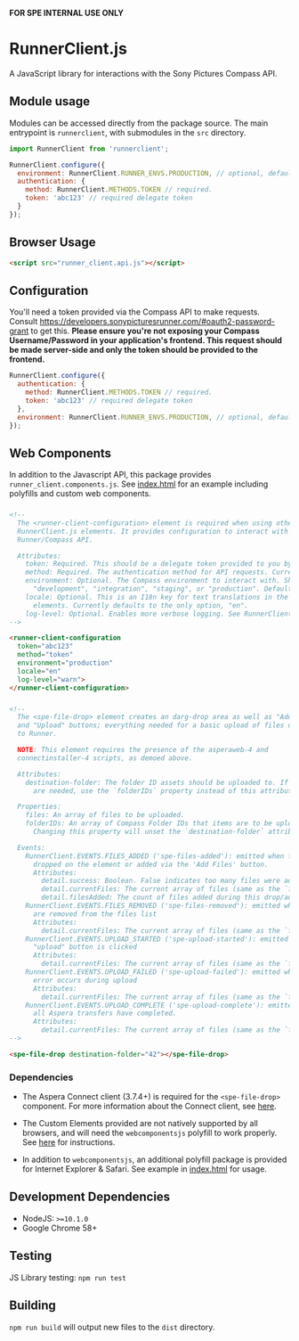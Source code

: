 **FOR SPE INTERNAL USE ONLY**

RunnerClient.js
===============

A JavaScript library for interactions with the Sony Pictures Compass API.

## Module usage

Modules can be accessed directly from the package source. The main entrypoint is
`runnerclient`, with submodules in the `src` directory.

```javascript
import RunnerClient from 'runnerclient';

RunnerClient.configure({
  environment: RunnerClient.RUNNER_ENVS.PRODUCTION, // optional, defaults to production
  authentication: {
    method: RunnerClient.METHODS.TOKEN // required.
    token: 'abc123' // required delegate token
  }
});
```

## Browser Usage

```html
<script src="runner_client.api.js"></script>
```

## Configuration

You'll need a token provided via the Compass API to make requests. Consult
https://developers.sonypicturesrunner.com/#oauth2-password-grant to get this.
**Please ensure you're not exposing your Compass Username/Password in your
application's frontend. This request should be made server-side and only the
token should be provided to the frontend.**

```javascript
RunnerClient.configure({
  authentication: {
    method: RunnerClient.METHODS.TOKEN // required.
    token: 'abc123' // required delegate token
  },
  environment: RunnerClient.RUNNER_ENVS.PRODUCTION, // optional, defaults to production
});
```

## Web Components

In addition to the Javascript API, this package provides `runner_client.components.js`.
See [index.html](index.html) for an example including polyfills and custom web components.

### <runner-client-configuration>
```html
<!--
  The <runner-client-configuration> element is required when using other custom
  RunnerClient.js elements. It provides configuration to interact with the
  Runner/Compass API.

  Attributes:
    token: Required. This should be a delegate token provided to you by the Compass API.
    method: Required. The authentication method for API requests. Currently only "token" is supported.
    environment: Optional. The Compass environment to interact with. Should be one of
      "development", "integration", "staging", or "production". Defaults to "production"
    locale: Optional. This is an I18n key for text translations in the custom
      elements. Currently defaults to the only option, "en".
    log-level: Optional. Enables more verbose logging. See RunnerClient.LOG_LEVELS for options
-->

<runner-client-configuration
  token="abc123"
  method="token"
  environment="production"
  locale="en"
  log-level="warn">
</runner-client-configuration>
```

### <spe-file-drop>
```html
<!--
  The <spe-file-drop> element creates an darg-drop area as well as "Add Files"
  and "Upload" buttons; everything needed for a basic upload of files or folders
  to Runner.

  NOTE: This element requires the presence of the asperaweb-4 and
  connectinstaller-4 scripts, as demoed above.

  Attributes:
    destination-folder: The folder ID assets should be uploaded to. If multiple
      are needed, use the `folderIDs` property instead of this attribute.

  Properties:
    files: An array of files to be uploaded.
    folderIDs: An array of Compass Folder IDs that items are to be uploaded to.
      Changing this property will unset the `destination-folder` attribute.

  Events: 
    RunnerClient.EVENTS.FILES_ADDED ('spe-files-added'): emitted when files
      dropped on the element or added via the 'Add Files' button.
      Attributes:
        detail.success: Boolean. False indicates too many files were added.
        detail.currentFiles: The current array of files (same as the `files` property above)
        detail.filesAdded: The count of files added during this drop/add operation. 
    RunnerClient.EVENTS.FILES_REMOVED ('spe-files-removed'): emitted when files
      are removed from the files list
      Attributes:
        detail.currentFiles: The current array of files (same as the `files` property above)
    RunnerClient.EVENTS.UPLOAD_STARTED ('spe-upload-started'): emitted when
      "upload" button is clicked
      Attributes:
        detail.currentFiles: The current array of files (same as the `files` property above)
    RunnerClient.EVENTS.UPLOAD_FAILED ('spe-upload-failed'): emitted when an
      error occurs during upload
      Attributes:
        detail.currentFiles: The current array of files (same as the `files` property above)
    RunnerClient.EVENTS.UPLOAD_COMPLETE ('spe-upload-complete'): emitted when
      all Aspera transfers have completed.
      Attributes:
        detail.currentFiles: The current array of files (same as the `files` property above)
-->

<spe-file-drop destination-folder="42"></spe-file-drop>
```

### Dependencies

- The Aspera Connect client (3.7.4+) is required for the `<spe-file-drop>`
  component. For more information about the Connect client, see
  [here](https://developer.asperasoft.com/web/connect-client).

- The Custom Elements provided are not natively supported by all browsers, and
  will need the `webcomponentsjs` polyfill to work properly.
  See [here](https://github.com/WebComponents/webcomponentsjs) for instructions.

- In addition to `webcomponentsjs`, an additional polyfill package is provided
  for Internet Explorer & Safari. See example in [index.html](index.html) for usage.

## Development Dependencies

- NodeJS: `>=10.1.0`
- Google Chrome 58+

## Testing

JS Library testing: `npm run test`

## Building

`npm run build` will output new files to the `dist` directory.
